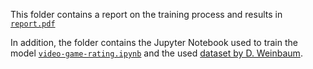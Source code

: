This folder contains a report on the training process and results in [`report.pdf`](./report.pdf)

In addition, the folder contains the Jupyter Notebook used to train the model [`video-game-rating.ipynb`](./video-game-rating.ipynb) and the used [dataset by D. Weinbaum](https://www.gamasutra.com/blogs/DannyWeinbaum/20191115/353349/Genre%7B%5C_%7DViability%7B%5C_%7Don%7B%5C_%7DSteam%7B%5C_%7Dand%7B%5C_%7DOther%7B%5C_%7DTrends%7B%5C_%7D%7B%5C_%7DAn%7B%5C_%7DAnalysis%7B%5C_%7DUsing%7B%5C_%7DReview%7B%5C_%7DCount.php).
